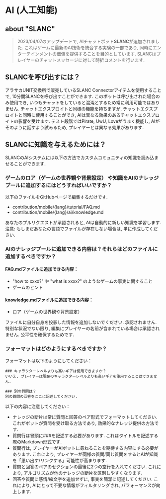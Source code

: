 # AI (人工知能)

## about "SLANC"
> 2023/04/07のアップデートで, AIチャットボット**SLANC**が追加されました.
> これはゲームに最新のAI技術を統合する実験の一部であり, 同時にエンターテインメントの価値を提供することを目的としています. 
> SLANCはプレイヤーのチャットメッセージに対して時折コメントを行います. 

## SLANCを呼び出すには？
アラサカUNIT交換所で販売しているSLANC Connectorアイテムを使用することで, 10分間SLANCを呼び出すことができます. 
このボットは呼び出された場合のみ使用でき, いつもチャットをしていると混沌とするため常に利用可能ではありません. 
チャットエクスプロイトと同様の機能を持ちますが, チャットエクスプロイトと同時に使用することができ, AIは異なる効果のあるチャットエクスプロイトの影響を受けます. 
テスト段階ではPirate, UwU, Loveがうまく機能し, AIがそのように話すよう試みるため, プレイヤーとは異なる効果があります. 

## SLANCに知識を与えるためには？
SLANCのAIシステムには以下の方法でカスタムコミュニティの知識を読み込ませることができます. 

### ゲームのロア（ゲームの世界観や背景設定） や知識をAIのナレッジプールに追加するにはどうすればいいですか？
以下のファイルをGitHubページで編集するだけです. 

- contribution/mobile/{lang}/tutorial/FAQ.md
- contribution/mobile/{lang}/ai/knowledge.md

あなたのプルリクエストが承認されると, AIは自動的に新しい知識を学習します. 
注意: もしまだあなたの言語でファイルが存在しない場合は, 単に作成してください. 

### AIのナレッジプールに追加できる内容は？それらはどのファイルに追加するべきですか？
#### FAQ.mdファイルに追加できる内容：
- "how to xxxx?" や "what is xxxx?" のようなゲームの事実に関すること
- ゲームのヒント

#### knowledge.mdファイルに追加できる内容：
- ロア（ゲームの世界観や背景設定） 

ファイルに自分自身を投影した情報を追加しないでください. 承認されません. 
特別な状況でない限り, 編集にプレイヤーの名前が含まれている場合は承認されません. 公平性を確保するためです. 

### フォーマットはどのようにするべきですか？
フォーマットは以下のようにしてください：
```
### キャラクターレベルよりも高いギアは使用できますか？
いいえ, プレイヤーは現在のキャラクターレベルよりも高いギアを使用することはできません.

### 別の質問は？
別の質問の回答をここに記述してください.

```

以下の内容に注意してください：
- ナレッジの断片は常に質問と回答のペア形式でフォーマットしてください. これがボットが質問を受け取る方法であり, 効果的なナレッジ提供の方法です. 
- 質問行は冒頭に###を記述する必要があります. これはタイトルを記述する際のMarkdown形式です. 
- 質問行は, プレイヤーがAIボットに尋ねることを期待する内容にする必要があります. これにより, プレイヤーが同様の質問/同じ質問をするとAIが知識を「思い出す/リンクする」可能性が高まります. 
- 質問と回答のペアのセクションの最後に2つの空行を入れてください. これにより, アルゴリズムが他のナレッジの断片を区別しやすくなります. 
- 回答や質問に感情/絵文字を追加せずに, 事実を簡潔に記述してください. これにより, AIにとって不要な情報がフィルタリングされ, パフォーマンスが向上します. 
